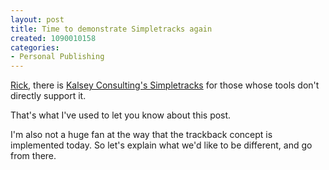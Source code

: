 ```yaml
--- 
layout: post
title: Time to demonstrate Simpletracks again
created: 1090010158
categories: 
- Personal Publishing
---
```

<a href="http://www.businessblogconsulting.com/2004/07/now_using_track.html">Rick</a>, there is <a href="http://kalsey.com/tools/trackback/">Kalsey Consulting's Simpletracks</a> for those whose tools don't directly support it.

That's what I've used to let you know about this post.
<!--break-->
I'm also not a huge fan at the way that the trackback concept is implemented today. So let's explain what we'd like to be different, and go from there.
